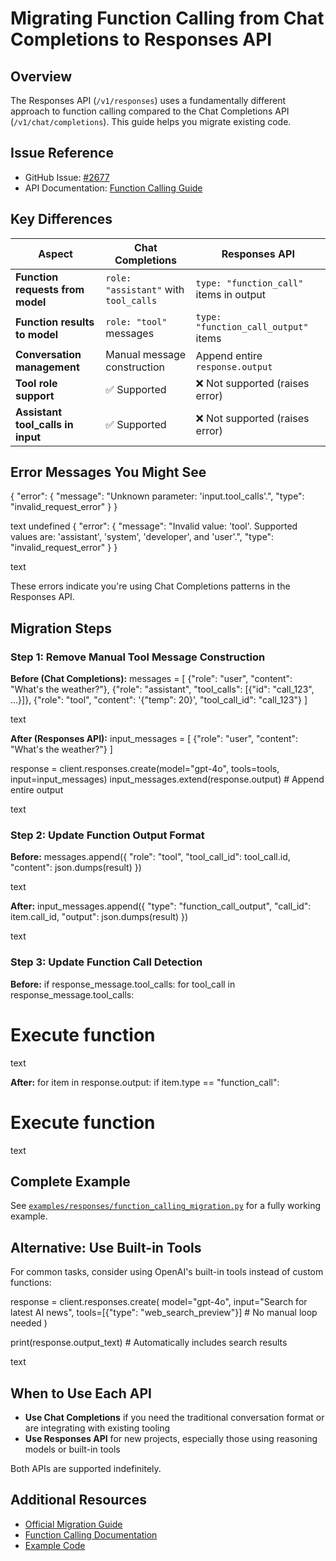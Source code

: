 # Migrating Function Calling from Chat Completions to Responses API

## Overview

The Responses API (`/v1/responses`) uses a fundamentally different approach to function calling compared to the Chat Completions API (`/v1/chat/completions`). This guide helps you migrate existing code.

## Issue Reference

- GitHub Issue: [#2677](https://github.com/openai/openai-python/issues/2677)
- API Documentation: [Function Calling Guide](https://platform.openai.com/docs/guides/function-calling?api-mode=responses)

## Key Differences

| Aspect | Chat Completions | Responses API |
|--------|-----------------|---------------|
| **Function requests from model** | `role: "assistant"` with `tool_calls` | `type: "function_call"` items in output |
| **Function results to model** | `role: "tool"` messages | `type: "function_call_output"` items |
| **Conversation management** | Manual message construction | Append entire `response.output` |
| **Tool role support** | ✅ Supported | ❌ Not supported (raises error) |
| **Assistant tool_calls in input** | ✅ Supported | ❌ Not supported (raises error) |

## Error Messages You Might See

{
"error": {
"message": "Unknown parameter: 'input.tool_calls'.",
"type": "invalid_request_error"
}
}

text
undefined
{
"error": {
"message": "Invalid value: 'tool'. Supported values are: 'assistant', 'system', 'developer', and 'user'.",
"type": "invalid_request_error"
}
}

text

These errors indicate you're using Chat Completions patterns in the Responses API.

## Migration Steps

### Step 1: Remove Manual Tool Message Construction

**Before (Chat Completions):**
messages = [
{"role": "user", "content": "What's the weather?"},
{"role": "assistant", "tool_calls": [{"id": "call_123", ...}]},
{"role": "tool", "content": '{"temp": 20}', "tool_call_id": "call_123"}
]

text

**After (Responses API):**
input_messages = [
{"role": "user", "content": "What's the weather?"}
]

response = client.responses.create(model="gpt-4o", tools=tools, input=input_messages)
input_messages.extend(response.output) # Append entire output

text

### Step 2: Update Function Output Format

**Before:**
messages.append({
"role": "tool",
"tool_call_id": tool_call.id,
"content": json.dumps(result)
})

text

**After:**
input_messages.append({
"type": "function_call_output",
"call_id": item.call_id,
"output": json.dumps(result)
})

text

### Step 3: Update Function Call Detection

**Before:**
if response_message.tool_calls:
for tool_call in response_message.tool_calls:
# Execute function

text

**After:**
for item in response.output:
if item.type == "function_call":
# Execute function

text

## Complete Example

See [`examples/responses/function_calling_migration.py`](../examples/responses/function_calling_migration.py) for a fully working example.

## Alternative: Use Built-in Tools

For common tasks, consider using OpenAI's built-in tools instead of custom functions:

response = client.responses.create(
model="gpt-4o",
input="Search for latest AI news",
tools=[{"type": "web_search_preview"}] # No manual loop needed
)

print(response.output_text) # Automatically includes search results

text

## When to Use Each API

- **Use Chat Completions** if you need the traditional conversation format or are integrating with existing tooling
- **Use Responses API** for new projects, especially those using reasoning models or built-in tools

Both APIs are supported indefinitely.

## Additional Resources

- [Official Migration Guide](https://platform.openai.com/docs/guides/responses-vs-chat-completions)
- [Function Calling Documentation](https://platform.openai.com/docs/guides/function-calling?api-mode=responses)
- [Example Code](../examples/responses/)